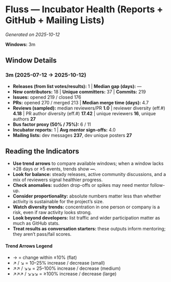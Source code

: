 # Fluss — Incubator Health (Reports + GitHub + Mailing Lists)
_Generated on 2025-10-12_

**Windows:** 3m

## Window Details
### 3m  (2025-07-12 → 2025-10-12)
- **Releases (from list votes/results):** 1  |  **Median gap (days):** —
- **New contributors:** 18  |  **Unique committers:** 37  |  **Commits:** 219
- **Issues:** opened 219 / closed 176
- **PRs:** opened 270 / merged 213  |  **Median merge time (days):** 4.7
- **Reviews (sampled):** median reviewers/PR **1.0**  |  reviewer diversity (eff.#) **4.18**  |  PR author diversity (eff.#) **17.42**  |  unique reviewers **16**, unique authors **27**
- **Bus factor proxy (50% / 75%):** 6 / 11
- **Incubator reports:** 1  |  **Avg mentor sign-offs:** 4.0
- **Mailing lists:** dev messages **237**, dev unique posters **27**

## Reading the Indicators
- **Use trend arrows** to compare available windows; when a window lacks ≥28 days or ≥5 events, trends show **—**.
- **Look for balance:** steady releases, active community discussions, and a mix of reviewers signal healthier progress.
- **Check anomalies:** sudden drop-offs or spikes may need mentor follow-up.
- **Consider proportionality:** absolute numbers matter less than whether activity is sustainable for the project’s size.
- **Watch diversity trends:** concentration in one person or company is a risk, even if raw activity looks strong.
- **Look beyond developers:** list traffic and wider participation matter as much as GitHub stats.
- **Treat results as conversation starters:** these outputs inform mentoring; they aren’t pass/fail scores.

#### Trend Arrows Legend
- →  = change within ±10% (flat)
- ↗ / ↘ = 10–25% increase / decrease (small)
- ↗↗ / ↘↘ = 25–100% increase / decrease (medium)
- ↗↗↗ / ↘↘↘ = ≥100% increase / decrease (large)
